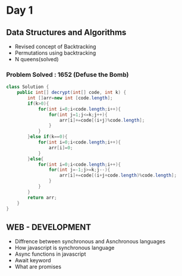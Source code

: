 # Day 1

## Data Structures and Algorithms

-   Revised concept of Backtracking
-   Permutations using backtracking
-   N queens(solved)

### Problem Solved : 1652 (Defuse the Bomb)

```java
class Solution {
    public int[] decrypt(int[] code, int k) {
        int []arr=new int [code.length];
        if(k>0){
            for(int i=0;i<code.length;i++){
                for(int j=1;j<=k;j++){
                    arr[i]+=code[(i+j)%code.length];
                }
            }
        }else if(k==0){
            for(int i=0;i<code.length;i++){
                arr[i]=0;
            }
        }else{
            for(int i=0;i<code.length;i++){
                for(int j=-1;j>=k;j--){
                    arr[i]+=code[(i+j+code.length)%code.length];
                }
            }
        }
        return arr;
    }
}
```

## WEB - DEVELOPMENT

-   Diffrence between synchronous and Asnchronous languages
-   How javascript is synchronous language
-   Async functions in javascript
-   Await keyword
-   What are promises
